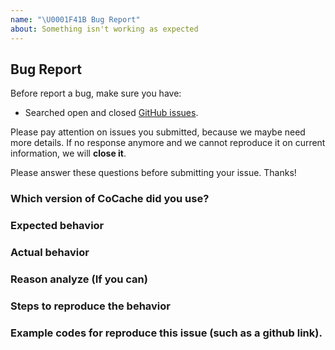 ```yaml
---
name: "\U0001F41B Bug Report"
about: Something isn't working as expected
---
```


## Bug Report

Before report a bug, make sure you have:

- Searched open and closed [GitHub issues](https://github.com/Ahoo-Wang/CoCache/issues).

Please pay attention on issues you submitted, because we maybe need more details.
If no response anymore and we cannot reproduce it on current information, we will **close it**.

Please answer these questions before submitting your issue. Thanks!

### Which version of CoCache did you use?

### Expected behavior

### Actual behavior

### Reason analyze (If you can)

### Steps to reproduce the behavior

### Example codes for reproduce this issue (such as a github link).
